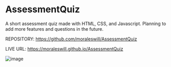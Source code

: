 # AssessmentQuiz
A short assessment quiz made with HTML, CSS, and Javascript.
Planning to add more features and questions in the future.

REPOSITORY:
https://github.com/moraleswill/AssessmentQuiz

LIVE URL:
https://moraleswill.github.io/AssessmentQuiz



![image](https://user-images.githubusercontent.com/105268966/177883808-b2d81b54-800a-4544-9927-3167a8b17004.png)

